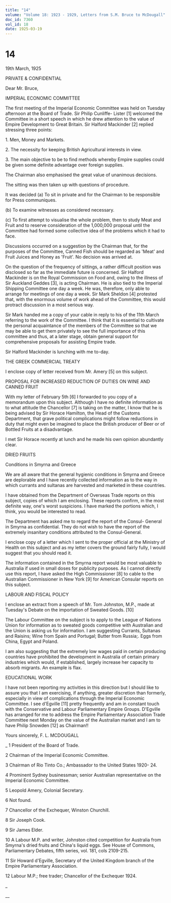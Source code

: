 ```yaml
---
title: "14"
volume: "Volume 18: 1923 - 1929, Letters from S.M. Bruce to McDougall"
doc_id: 7360
vol_id: 18
date: 1925-03-19
---
```


# 14

19th March, 1925

PRIVATE &amp; CONFIDENTIAL

Dear Mr. Bruce,

IMPERIAL ECONOMIC COMMITTEE

The first meeting of the Imperial Economic Committee was held on Tuesday afternoon at the Board of Trade. Sir Philip Cunliffe- Lister [1] welcomed the Committee in a short speech in which he drew attention to the value of Empire Development to Great Britain. Sir Halford Mackinder [2] replied stressing three points:

1\. Men, Money and Markets.

2\. The necessity for keeping British Agricultural interests in view.

3\. The main objective to be to find methods whereby Empire supplies could be given some definite advantage over foreign supplies.

The Chairman also emphasised the great value of unanimous decisions.

The sitting was then taken up with questions of procedure.

It was decided (a) To sit in private and for the Chairman to be responsible for Press communiques.

(b) To examine witnesses as considered necessary.

(c) To first attempt to visualise the whole problem, then to study Meat and Fruit and to reserve consideration of the 1,000,000 proposal until the Committee had formed some collective idea of the problems which it had to face.

Discussions occurred on a suggestion by the Chairman that, for the purposes of the Committee, Canned Fish should be regarded as 'Meat' and Fruit Juices and Honey as 'Fruit'. No decision was arrived at.

On the question of the frequency of sittings, a rather difficult position was disclosed so far as the immediate future is concerned. Sir Halford Mackinder is on the Royal Commission on Food and, owing to the illness of Sir Auckland Geddes [3], is acting Chairman. He is also tied to the Imperial Shipping Committee one day a week. He was, therefore, only able to arrange for meetings of one day a week. Sir Mark Sheldon [4] protested that, with the enormous volume of work ahead of the Committee, this would protract discussion in a most serious way.

Sir Mark handed me a copy of your cable in reply to his of the 11th March referring to the work of the Committee. I think that it is essential to cultivate the personal acquaintance of the members of the Committee so that we may be able to get them privately to see the full importance of this committee and thus, at a later stage, obtain general support for comprehensive proposals for assisting Empire trade.

Sir Halford Mackinder is lunching with me to-day.

THE GREEK COMMERCIAL TREATY

I enclose copy of letter received from Mr. Amery [5] on this subject.

PROPOSAL FOR INCREASED REDUCTION OF DUTIES ON WINE AND CANNED FRUIT

With my letter of February 5th [6] I forwarded to you copy of a memorandum upon this subject. Although I have no definite information as to what attitude the Chancellor [7] is taking on the matter, I know that he is being advised by Sir Horace Hamilton, the Head of the Customs Department, that grave political complications might follow reductions in duty that might even be imagined to place the British producer of Beer or of Bottled Fruits at a disadvantage.

I met Sir Horace recently at lunch and he made his own opinion abundantly clear.

DRIED FRUITS

Conditions in Smyrna and Greece

We are all aware that the general hygienic conditions in Smyrna and Greece are deplorable and I have recently collected information as to the way in which currants and sultanas are harvested and marketed in these countries.

I have obtained from the Department of Overseas Trade reports on this subject, copies of which I am enclosing. These reports confirm, in the most definite way, one's worst suspicions. I have marked the portions which, I think, you would be interested to read.

The Department has asked me to regard the report of the Consul- General in Smyrna as confidential. They do not wish to have the report of the extremely insanitary conditions attributed to the Consul-General.

I enclose copy of a letter which I sent to the proper official at the Ministry of Health on this subject and as my letter covers the ground fairly fully, I would suggest that you should read it.

The information contained in the Smyrna report would be most valuable to Australia if used in small doses for publicity purposes. As I cannot directly use this report, I have asked the High Commissioner [8] to cable to the Australian Commissioner in New York [9] for American Consular reports on this subject.

LABOUR AND FISCAL POLICY

I enclose an extract from a speech of Mr. Tom Johnston, M.P., made at Tuesday's Debate on the importation of Sweated Goods. [10]

The Labour Committee on the subject is to apply to the League of Nations Union for information as to sweated goods competitive with Australian and the Union is asking us for information. I am suggesting Currants, Sultanas and Raisins; Wine from Spain and Portugal; Butter from Russia;. Eggs from China, Egypt and Poland.

I am also suggesting that the extremely low wages paid in certain producing countries have prohibited the development in Australia of certain primary industries which would, if established, largely increase her capacity to absorb migrants. An example is flax.

EDUCATIONAL WORK

I have not been reporting my activities in this direction but I should like to assure you that I am exercising, if anything, greater discretion than formerly, especially in view of complications through the Imperial Economic Committee. I see d'Egville [11] pretty frequently and am in constant touch with the Conservative and Labour Parliamentary Empire Groups. D'Egville has arranged for me to address the Empire Parliamentary Association Trade Committee next Monday on the value of the Australian market and I am to have Philip Snowden [12] as Chairman!!

Yours sincerely, F. L. MCDOUGALL 

_ 1 President of the Board of Trade.

2 Chairman of the Imperial Economic Committee.

3 Chairman of Rio Tinto Co.; Ambassador to the United States 1920- 24.

4 Prominent Sydney businessman; senior Australian representative on the Imperial Economic Committee.

5 Leopold Amery, Colonial Secretary.

6 Not found.

7 Chancellor of the Exchequer, Winston Churchill.

8 Sir Joseph Cook.

9 Sir James Elder.

10 A Labour M.P. and writer, Johnston cited competition for Australia from Smyrna's dried fruits and China's liquid eggs. See House of Commons, Parliamentary Debates, fifth series, vol. 181, cols 2109-215.

11 Sir Howard d'Egville, Secretary of the United Kingdom branch of the Empire Parliamentary Association.

12 Labour M.P.; free trader; Chancellor of the Exchequer 1924.

_

__
